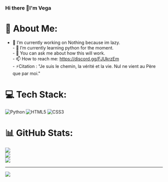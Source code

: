 ### Hi there 👋I'm Vega

# 💫 About Me:
- 🔭 I’m currently working on Nothing because im lazy.<br>- 🌱 I’m currently learning python for the moment.<br>- 💬 You can ask me about how this will work.<br>- 📫 How to reach me: https://discord.gg/FJUkrzEm<br>- ⚡Citation  : "Je suis le chemin, la vérité et la vie. Nul ne vient au Père que par moi."<br>


# 💻 Tech Stack:
![Python](https://img.shields.io/badge/python-3670A0?style=for-the-badge&logo=python&logoColor=ffdd54) ![HTML5](https://img.shields.io/badge/html5-%23E34F26.svg?style=for-the-badge&logo=html5&logoColor=white) ![CSS3](https://img.shields.io/badge/css3-%231572B6.svg?style=for-the-badge&logo=css3&logoColor=white)
# 📊 GitHub Stats:
![](https://github-readme-stats.vercel.app/api?username=Vega863&theme=onedark&hide_border=false&include_all_commits=false&count_private=false)<br/>
![](https://github-readme-streak-stats.herokuapp.com/?user=Vega863&theme=onedark&hide_border=false)<br/>
![](https://github-readme-stats.vercel.app/api/top-langs/?username=Vega863&theme=onedark&hide_border=false&include_all_commits=false&count_private=false&layout=compact)

---
[![](https://visitcount.itsvg.in/api?id=Vega863&icon=2&color=0)](https://visitcount.itsvg.in)

<!-- Proudly created with GPRM ( https://gprm.itsvg.in ) -->
